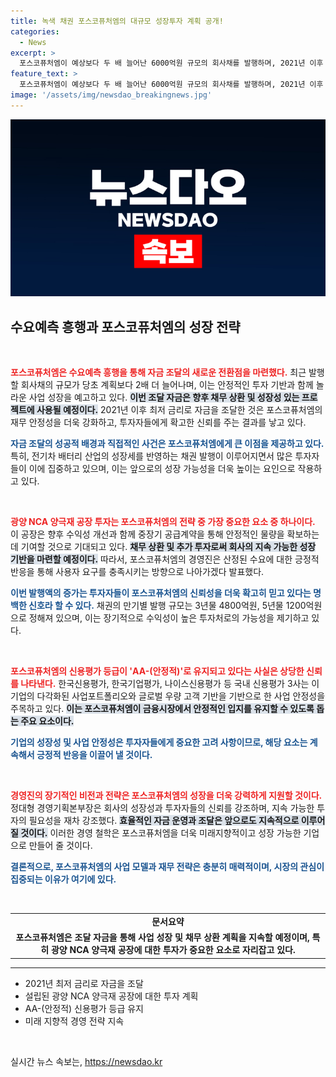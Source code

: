 ```yaml
---
title: 녹색 채권 포스코퓨처엠의 대규모 성장투자 계획 공개!
categories:
  - News
excerpt: >
  포스코퓨처엠이 예상보다 두 배 늘어난 6000억원 규모의 회사채를 발행하며, 2021년 이후 최저 금리로 자금을 확보했습니다. 이번 성공적인 수요예측은 전기차 배터리 산업의 성장 가능성을 다시 한번 입증했습니다.
feature_text: >
  포스코퓨처엠이 예상보다 두 배 늘어난 6000억원 규모의 회사채를 발행하며, 2021년 이후 최저 금리로 자금을 확보했습니다. 이번 성공적인 수요예측은 전기차 배터리 산업의 성장 가능성을 다시 한번 입증했습니다.
image: '/assets/img/newsdao_breakingnews.jpg'
---
```


<p><img src="/assets/img/newsdao_breakingnews.jpg" alt="koreaapp 속보" /></p>

<h2 data-ke-size="size26">수요예측 흥행과 포스코퓨처엠의 성장 전략</h2>

<p data-ke-size="size16">&nbsp;</p>  

<p><b><span style="color: #ee2323;">포스코퓨처엠은 수요예측 흥행을 통해 자금 조달의 새로운 전환점을 마련했다.</span></b> 최근 발행할 회사채의 규모가 당초 계획보다 2배 더 늘어나며, 이는 안정적인 투자 기반과 함께 놀라운 사업 성장을 예고하고 있다. <b><span style="background-color: #21538527;">이번 조달 자금은 향후 채무 상환 및 성장성 있는 프로젝트에 사용될 예정이다.</span></b> 2021년 이후 최저 금리로 자금을 조달한 것은 포스코퓨처엠의 재무 안정성을 더욱 강화하고, 투자자들에게 확고한 신뢰를 주는 결과를 낳고 있다. </p>

<p><b><span style="color: #1a5490;">자금 조달의 성공적 배경과 직접적인 사건은 포스코퓨처엠에게 큰 이점을 제공하고 있다.</span></b> 특히, 전기차 배터리 산업의 성장세를 반영하는 채권 발행이 이루어지면서 많은 투자자들이 이에 집중하고 있으며, 이는 앞으로의 성장 가능성을 더욱 높이는 요인으로 작용하고 있다. </p>

<p data-ke-size="size16">&nbsp;</p>  

<p><b><span style="color: #ee2323;">광양 NCA 양극재 공장 투자는 포스코퓨처엠의 전략 중 가장 중요한 요소 중 하나이다.</span></b> 이 공장은 향후 수익성 개선과 함께 중장기 공급계약을 통해 안정적인 물량을 확보하는 데 기여할 것으로 기대되고 있다. <b><span style="background-color: #21538527;">채무 상환 및 추가 투자로써 회사의 지속 가능한 성장 기반을 마련할 예정이다.</span></b> 따라서, 포스코퓨처엠의 경영진은 산정된 수요에 대한 긍정적 반응을 통해 사용자 요구를 충족시키는 방향으로 나아가겠다 발표했다. </p>

<p><b><span style="color: #1a5490;">이번 발행액의 증가는 투자자들이 포스코퓨처엠의 신뢰성을 더욱 확고히 믿고 있다는 명백한 신호라 할 수 있다.</span></b> 채권의 만기별 발행 규모는 3년물 4800억원, 5년물 1200억원으로 정해져 있으며, 이는 장기적으로 수익성이 높은 투자처로의 가능성을 제기하고 있다. </p>

<p data-ke-size="size16">&nbsp;</p>  

<p><b><span style="color: #ee2323;">포스코퓨처엠의 신용평가 등급이 'AA-(안정적)'로 유지되고 있다는 사실은 상당한 신뢰를 나타낸다.</span></b> 한국신용평가, 한국기업평가, 나이스신용평가 등 국내 신용평가 3사는 이 기업의 다각화된 사업포트폴리오와 글로벌 우량 고객 기반을 기반으로 한 사업 안정성을 주목하고 있다. <b><span style="background-color: #21538527;">이는 포스코퓨처엠이 금융시장에서 안정적인 입지를 유지할 수 있도록 돕는 주요 요소이다.</span></b> </p>

<p><b><span style="color: #1a5490;">기업의 성장성 및 사업 안정성은 투자자들에게 중요한 고려 사항이므로, 해당 요소는 계속해서 긍정적 반응을 이끌어 낼 것이다.</span></b> </p>

<p data-ke-size="size16">&nbsp;</p>  

<p><b><span style="color: #ee2323;">경영진의 장기적인 비전과 전략은 포스코퓨처엠의 성장을 더욱 강력하게 지원할 것이다.</span></b> 정대형 경영기획본부장은 회사의 성장성과 투자자들의 신뢰를 강조하며, 지속 가능한 투자의 필요성을 재차 강조했다. <b><span style="background-color: #21538527;">효율적인 자금 운영과 조달은 앞으로도 지속적으로 이루어질 것이다.</span></b> 이러한 경영 철학은 포스코퓨처엠을 더욱 미래지향적이고 성장 가능한 기업으로 만들어 줄 것이다. </p>

<p><b><span style="color: #1a5490;">결론적으로, 포스코퓨처엠의 사업 모델과 재무 전략은 충분히 매력적이며, 시장의 관심이 집중되는 이유가 여기에 있다.</span></b> </p>

<p data-ke-size="size16">&nbsp;</p>  

<table>
<tr>
<td style="text-align: center; height: 17px;"><b>문서요약</b></td>
</tr>
<tr>
<td style="text-align: center; height: 17px;"><b>포스코퓨처엠은 조달 자금을 통해 사업 성장 및 채무 상환 계획을 지속할 예정이며, 특히 광양 NCA 양극재 공장에 대한 투자가 중요한 요소로 자리잡고 있다.</b></td>
</tr>
</table> 

<hr> 

<ul>
<li>2021년 최저 금리로 자금을 조달</li>
<li>설립된 광양 NCA 양극재 공장에 대한 투자 계획</li>
<li>AA-(안정적) 신용평가 등급 유지</li> 
<li>미래 지향적 경영 전략 지속</li>
</ul> 

<p data-ke-size="size16">&nbsp;</p>  
실시간 뉴스 속보는, <a href="https://newsdao.kr" rel="dofollow">https://newsdao.kr</a>


